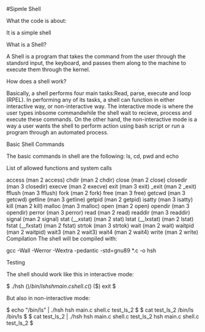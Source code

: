 #Sipmle Shell
 

What the code is about:

It is a simple shell

What is a Shell?

A Shell is a program that takes the command from the user through the standsrd input, the keyboard, and passes them along to the machine to execute them through the kernel.

How does a shell work?

Basically, a shell performs four main tasks:Read, parse, execute and loop (RPEL). In performing any of its tasks, a shell can function in either interactive way, or non-interactive way. The interactive mode is where the user types inbsome commandwhile the shell wait to recieve, process and execute these commands. On the other hand, the non-interactive mode is a way a user wants the shell to perform action using bash script or run a program through an automated process.

Basic Shell Commands

The basic commands in shell are the following: ls, cd, pwd and echo

List of allowed functions and system calls

access (man 2 access)
chdir (man 2 chdir)
close (man 2 close)
closedir (man 3 closedir)
execve (man 2 execve)
exit (man 3 exit)
_exit (man 2 _exit)
fflush (man 3 fflush)
fork (man 2 fork)
free (man 3 free)
getcwd (man 3 getcwd)
getline (man 3 getline)
getpid (man 2 getpid)
isatty (man 3 isatty)
kill (man 2 kill)
malloc (man 3 malloc)
open (man 2 open)
opendir (man 3 opendir)
perror (man 3 perror)
read (man 2 read)
readdir (man 3 readdir)
signal (man 2 signal)
stat (__xstat) (man 2 stat)
lstat (__lxstat) (man 2 lstat)
fstat (__fxstat) (man 2 fstat)
strtok (man 3 strtok)
wait (man 2 wait)
waitpid (man 2 waitpid)
wait3 (man 2 wait3)
wait4 (man 2 wait4)
write (man 2 write)
Compilation
The shell will be compiled with:

gcc -Wall -Werror -Wextra -pedantic -std=gnu89 *.c -o hsh

Testing

The shell should work like this in interactive mode:

$ ./hsh
($) /bin/ls
hsh main.c shell.c
($)
($) exit
$

But also in non-interactive mode:

$ echo "/bin/ls" | ./hsh
hsh main.c shell.c test_ls_2
$
$ cat test_ls_2
/bin/ls
/bin/ls
$
$ cat test_ls_2 | ./hsh
hsh main.c shell.c test_ls_2
hsh main.c shell.c test_ls_2
$
